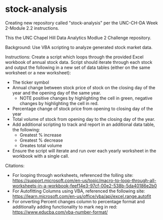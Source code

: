 # stock-analysis
Creating new repository called "stock-analysis" per the UNC-CH-DA Week 2-Module 2.2 instructions.

This the UNC Chapel Hill Data Analytics Modlue 2 Challenge repository.

Background: Use VBA scripting to analyze generated stock market data.

Instructions: Create a script which loops through the provided Excel workbook of annual stock data. Script should iterate through each stock and output the following in a new set of data tables (either on the same worksheet or a new worksheet):
  *  The ticker symbol
  *  Annual change between stock price of stock on the closing day of the year and the opening day of the same year.
      - NOTE positive changes by highlighting the cell in green, negative changes by highlighting the cell in red.
  *  Percentage change of stock price from opening to closing day of the year
  *  Total volume of stock from opening day to the closing day of the year.
  *  Add additional scripting to track and report in an additional data table, the following:
      -  Greatest % increase
      -  Greatest % decrease
      -  Greates total volume
  *  Ensure the script will iterate and run over each yearly worksheet in the workbook with a single call.

Citations:
  * For looping through worksheets, referenced the folling site: https://support.microsoft.com/en-us/topic/macro-to-loop-through-all-worksheets-in-a-workbook-feef14e3-97cf-00e2-538b-5da40186e2b0
  * For Autofitting Columns using VBA, referenced the following site: https://learn.microsoft.com/en-us/office/vba/api/excel.range.autofit
  * For onverting Percent changes column to percentage format and additionally adding functionality to mark neg in red: https://www.educba.com/vba-number-format/
